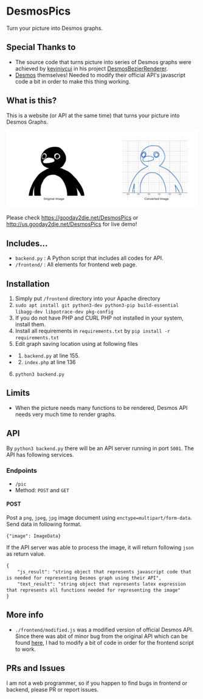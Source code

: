
# DesmosPics
Turn your picture into Desmos graphs.

## Special Thanks to
- The source code that turns picture into series of Desmos graphs were achieved by [kevinjycui](https://github.com/kevinjycui) in his project [DesmosBezierRenderer](https://github.com/kevinjycui/DesmosBezierRenderer).
- [Desmos](https://desmos.com/) themselves! Needed to modify their official API's javascript code a bit in order to make this thing working.

## What is this?
This is a website (or API at the same time) that turns your picture into Desmos Graphs. 

![enter image description here](https://raw.githubusercontent.com/gooday2die/DesmosPic/main/frontend/intro.png)

Please check https://gooday2die.net/DesmosPics or http://us.gooday2die.net/DesmosPics for live demo!

## Includes...
- `backend.py` : A Python script that includes all codes for API. 
- `/frontend/` : All elements for frontend web page.

## Installation
1. Simply put  `/frontend` directory into your Apache directory
2. `sudo apt install git python3-dev python3-pip build-essential libagg-dev libpotrace-dev pkg-config`
3. If you do not have PHP and CURL PHP not installed in your system, install them.
4. Install all requirements in `requirements.txt` by `pip install -r requirements.txt`
5. Edit graph saving location using at following files
- 1. `backend.py` at line 155. 
- 2. `index.php` at line 136
6. `python3 backend.py`

## Limits
- When the picture needs many functions to be rendered, Desmos API needs very much time to render graphs.

## API
By `python3 backend.py` there will be an API server running in port `5001`. The API has following services.

### Endpoints
- `/pic`
- Method: `POST` and `GET`

#### POST
Post a `png`, `jpeg`, `jpg` image document using `enctype=multipart/form-data`. Send data in following format.
```
{"image": ImageData}
```
If the API server was able to process the image, it will return following `json` as return value.
```
{
	"js_result": "string object that represents javascript code that is needed for representing Desmos graph using their API",
	"text_result": "string object that represents latex expression that represents all functions needed for representing the image"
}
```

## More info
- `./frontend/modified.js` was a modified version of official Desmos API. Since there was abit of minor bug from the original API which can be found [here](https://www.desmos.com/api/v1.7/docs/index.html?lang=ko), I had to modify a bit of code in order for the frontend script to work.


## PRs and Issues
I am not a web programmer, so if you happen to find bugs in frontend or backend, please PR or report issues. 
